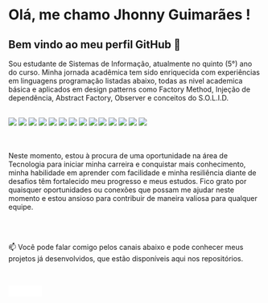 # Olá, me chamo Jhonny Guimarães ! 
## Bem vindo ao meu perfil GitHub 👋

Sou estudante de Sistemas de Informação, atualmente no quinto (5°) ano do curso. 
Minha jornada acadêmica tem sido enriquecida com experiências em linguagens programação listadas abaixo, todas as nivel academica básica e aplicados em design patterns como Factory Method, Injeção de dependência, Abstract Factory, Observer e conceitos do S.O.L.I.D.
</br>
</br>

<div display="flex">
<img width="50px" src="https://cdn.jsdelivr.net/gh/devicons/devicon@latest/icons/java/java-original.svg" />
<img width="50px" src="https://cdn.jsdelivr.net/gh/devicons/devicon@latest/icons/csharp/csharp-original.svg" />
<img width="50px" src="https://cdn.jsdelivr.net/gh/devicons/devicon@latest/icons/python/python-original-wordmark.svg" />
<img width="50px" src="https://cdn.jsdelivr.net/gh/devicons/devicon@latest/icons/php/php-original.svg" />
<img width="50px" src="https://cdn.jsdelivr.net/gh/devicons/devicon@latest/icons/css3/css3-original.svg" />
<img width="50px" src="https://cdn.jsdelivr.net/gh/devicons/devicon@latest/icons/html5/html5-original.svg" />
<img width="50px" src="https://cdn.jsdelivr.net/gh/devicons/devicon@latest/icons/angularjs/angularjs-original.svg" />
<img width="50px" src="https://cdn.jsdelivr.net/gh/devicons/devicon@latest/icons/dotnetcore/dotnetcore-original.svg" />
<img width="50px" src="https://cdn.jsdelivr.net/gh/devicons/devicon@latest/icons/typescript/typescript-original.svg" />
<img width="50px" src="https://cdn.jsdelivr.net/gh/devicons/devicon@latest/icons/javascript/javascript-original.svg" />          
<img width="50px" src="https://cdn.jsdelivr.net/gh/devicons/devicon@latest/icons/nodejs/nodejs-original-wordmark.svg" />
<img width="50px" src="https://cdn.jsdelivr.net/gh/devicons/devicon@latest/icons/nextjs/nextjs-original-wordmark.svg" />
<img width="50px" src="https://cdn.jsdelivr.net/gh/devicons/devicon@latest/icons/redux/redux-original.svg" />
<img width="50px" src="https://cdn.jsdelivr.net/gh/devicons/devicon@latest/icons/mysql/mysql-original-wordmark.svg" />
</div>          

</br>
</br>

<P>
Neste momento, estou à procura de uma oportunidade na área de Tecnologia para iniciar minha carreira e conquistar mais conhecimento, minha habilidade em aprender com facilidade e minha resiliência diante de desafios têm fortalecido meu progresso e meus estudos.
Fico grato por quaisquer oportunidades ou conexões que possam me ajudar neste momento e estou ansioso para contribuir de maneira valiosa para qualquer equipe.
</P>
</br>
</br>

📫 Você pode falar comigo pelos canais abaixo e pode conhecer meus projetos já desenvolvidos, que estão disponíveis aqui nos repositórios.

</br>

<a href="https://www.instagram.com/jhonnyguimaraes" target="_blank"><img align="left" alt="Instagram" width="22px" src="https://github.com/Aakarsh-B/trying-repos/blob/master/insta.svg" />
<a href="https://www.linkedin.com/in/jhonny-guimaraes" target="_blank"><img align="left" alt="LinkedIn" width="22px" src="https://github.com/Aakarsh-B/trying-repos/blob/master/linkedin.svg" />
<a href="https://dev.to/" target="_blank"><img alt="Blog" width="22px" src="https://github.com/Aakarsh-B/trying-repos/blob/master/dev-badge.svg" /></a>



